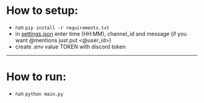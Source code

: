 # How to setup:

- run `pip install -r requirements.txt`
- in [settings.json](settings.json) enter time (HH:MM), channel_id and message (if you want @mentions just put <@user_id>)
- create .env value TOKEN with discord token

---

# How to run:

- run `python main.py`

